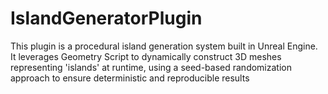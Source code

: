 # IslandGeneratorPlugin
This plugin is a procedural island generation system built in Unreal Engine. It leverages Geometry Script to dynamically construct 3D meshes representing 'islands' at runtime, using a seed-based randomization approach to ensure deterministic and reproducible results
